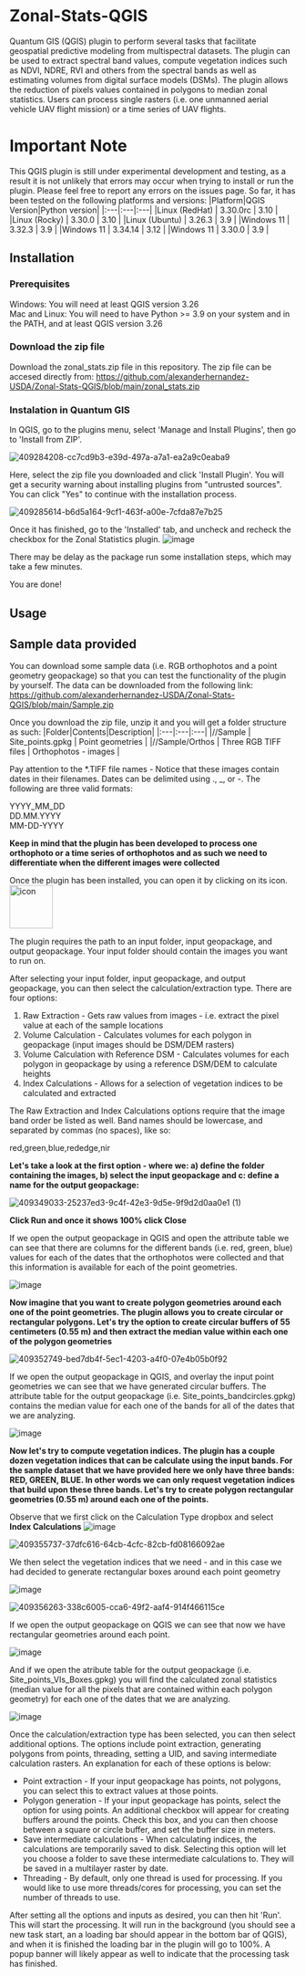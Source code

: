 # Zonal-Stats-QGIS
Quantum GIS (QGIS) plugin to perform several tasks that facilitate geospatial predictive modeling from multispectral datasets. The plugin can be used to extract spectral band values, compute vegetation indices such as NDVI, NDRE, RVI and others from the spectral bands as well as estimating volumes from digital surface models (DSMs). The plugin allows the reduction of pixels values contained in polygons to median zonal statistics. Users can process single rasters (i.e. one unmanned aerial vehicle UAV flight mission) or a time series of UAV flights. 


# Important Note
This QGIS plugin is still under experimental development and testing, as a result it is not unlikely that errors may occur when trying to install or run the plugin. Please feel free to report any errors on the issues page. So far, it has been tested on the following platforms and versions:
|Platform|QGIS Version|Python version|
|:---|:---|:---|
|Linux (RedHat) | 3.30.0rc | 3.10 |
|Linux (Rocky) | 3.30.0 | 3.10 |
|Linux (Ubuntu) | 3.26.3 | 3.9 |
|Windows 11 | 3.32.3 | 3.9 |
|Windows 11 | 3.34.14 | 3.12 |
|Windows 11 | 3.30.0 | 3.9 |

## Installation

### Prerequisites
Windows: You will need at least QGIS version 3.26  
Mac and Linux: You will need to have Python >= 3.9 on your system and in the PATH, and at least QGIS version 3.26

### Download the zip file
Download the zonal_stats.zip file in this repository. The zip file can be accesed directly from:
https://github.com/alexanderhernandez-USDA/Zonal-Stats-QGIS/blob/main/zonal_stats.zip

### Instalation in Quantum GIS
In QGIS, go to the plugins menu, select 'Manage and Install Plugins', then go to 'Install from ZIP'. 

![409284208-cc7cd9b3-e39d-497a-a7a1-ea2a9c0eaba9](https://github.com/user-attachments/assets/16eea8e6-6928-48f1-831f-ecbbef116f88)





Here, select the zip file you downloaded and click 'Install Plugin'. You will get a security warning about installing plugins from "untrusted sources". You can click "Yes" to continue with the installation process.

![409285614-b6d5a164-9cf1-463f-a00e-7cfda87e7b25](https://github.com/user-attachments/assets/c05d0d76-b406-4023-a9c7-83b284a8bff4)


Once it has finished, go to the 'Installed' tab, and uncheck and recheck the checkbox for the Zonal Statistics plugin.
![image](https://github.com/user-attachments/assets/c71baf94-af77-487e-9a64-b9de737e9a1b)


There may be delay as the package run some installation steps, which may take a few minutes.

You are done!






## Usage
## Sample data provided
You can download some sample data (i.e. RGB orthophotos and a point geometry geopackage) so that you can test the functionality of the plugin by yourself. The data can be downloaded from the following link:
https://github.com/alexanderhernandez-USDA/Zonal-Stats-QGIS/blob/main/Sample.zip

Once you download the zip file, unzip it and you will get a folder structure as such:
|Folder|Contents|Description|
|:---|:---|:---|
|//Sample | Site_points.gpkg | Point geometries |
|//Sample/Orthos | Three RGB TIFF files | Orthophotos - images |

Pay attention to the *.TIFF file names - Notice that these images contain dates in their filenames. Dates can be delimited using ., _, or -. The following are three valid formats:

YYYY_MM_DD  
DD.MM.YYYY  
MM-DD-YYYY  

**Keep in mind that the plugin has been developed to process one orthophoto or a time series of orthophotos and as such we need to differentiate when the different images were collected**

Once the plugin has been installed, you can open it by clicking on its icon. 
<img width="76" alt="icon" src="https://github.com/user-attachments/assets/826d45ff-26be-4f26-8b28-dcbc1756fb30" />


The plugin requires the path to an input folder, input geopackage, and output geopackage. Your input folder should contain the images you want to run on. 

After selecting your input folder, input geopackage, and output geopackage, you can then select the calculation/extraction type. There are four options:
1. Raw Extraction - Gets raw values from images - i.e. extract the pixel value at each of the sample locations 
2. Volume Calculation - Calculates volumes for each polygon in geopackage (input images should be DSM/DEM rasters)
3. Volume Calculation with Reference DSM - Calculates volumes for each polygon in geopackage by using a reference DSM/DEM to calculate heights
4. Index Calculations - Allows for a selection of vegetation indices to be calculated and extracted

The Raw Extraction and Index Calculations options require that the image band order be listed as well. Band names should be lowercase, and separated by commas (no spaces), like so:

red,green,blue,rededge,nir

**Let's take a look at the first option - where we: a) define the folder containing the images, b) select the input geopackage and c: define a name for the output geopackage:**

![409349033-25237ed3-9c4f-42e3-9d5e-9f9d2d0aa0e1 (1)](https://github.com/user-attachments/assets/b13e939e-fc9e-4b57-b98a-714d207ad0a0)


**Click Run and once it shows 100% click Close**

If we open the output geopackage in QGIS and open the attribute table we can see that there are columns for the different bands (i.e. red, green, blue) values for each of the dates that the orthophotos were collected and that this information is available for each of the point geometries.

![image](https://github.com/user-attachments/assets/c596356d-dd1c-48b7-8c78-a6629e174f94)

**Now imagine that you want to create polygon geometries around each one of the point geometries. The plugin allows you to create circular or rectangular polygons. Let's try the option to create circular buffers of 55 centimeters (0.55 m) and then extract the median value within each one of the polygon geometries**

![409352749-bed7db4f-5ec1-4203-a4f0-07e4b05b0f92](https://github.com/user-attachments/assets/30222618-7e8b-4dc6-bb98-3f0c9068dc24)


If we open the output geopackage in QGIS, and overlay the input point geometries we can see that we have generated circular buffers. The attribute table for the output geopackage (i.e. Site_points_bandcircles.gpkg) contains the median value for each one of the bands for all of the dates that we are analyzing.

![image](https://github.com/user-attachments/assets/ddfbde77-e3b4-4efa-bec0-9a7ecb378762)

**Now let's try to compute vegetation indices. The plugin has a couple dozen vegetation indices that can be calculate using the input bands. For the sample dataset that we have provided here we only have three bands: RED, GREEN, BLUE. In other words we can only request vegetation indices that build upon these three bands. Let's try to  create polygon rectangular geometries (0.55 m) around each one of the points.**

Observe that we first click on the Calculation Type dropbox and select **Index Calculations**
![image](https://github.com/user-attachments/assets/37dfc616-64cb-4cfc-82cb-fd08166092ae)

![409355737-37dfc616-64cb-4cfc-82cb-fd08166092ae](https://github.com/user-attachments/assets/2a928490-90c9-4b5d-a1e7-c910b49742e7)

We then select the vegetation indices that we need - and in this case we had decided to generate rectangular boxes around each point geometry

![image](https://github.com/user-attachments/assets/338c6005-cca6-49f2-aaf4-914f466115ce)

![409356263-338c6005-cca6-49f2-aaf4-914f466115ce](https://github.com/user-attachments/assets/ed3e7b23-f4d7-4f28-9957-9f085901b0cf)


If we open the output geopackage on QGIS we can see that now we have rectangular geometries around each point.

![image](https://github.com/user-attachments/assets/27a9e88e-0256-4331-8f31-d86e7820bc69)

And if we open the atribute table for the output geopackage (i.e. Site_points_VIs_Boxes.gpkg) you will find the calculated zonal statistics (median value for all the pixels that are contained within each polygon geometry) for each one of the dates that we are analyzing.

![image](https://github.com/user-attachments/assets/a73a8d60-5bfc-45d0-a2c7-17f4c04e382d)





Once the calculation/extraction type has been selected, you can then select additional options. The options include point extraction, generating polygons from points, threading, setting a UID, and saving intermediate calculation rasters. An explanation for each of these options is below:

- Point extraction - If your input geopackage has points, not polygons, you can select this to extract values at those points.
- Polygon generation - If your input geopackage has points, select the option for using points. An additional checkbox will appear for creating buffers around the points. Check this box, and you can then choose between a square or circle buffer, and set the buffer size in meters.
- Save intermediate calculations - When calculating indices, the calculations are temporarily saved to disk. Selecting this option will let you choose a folder to save these intermediate calculations to. They will be saved in a multilayer raster by date.
- Threading - By default, only one thread is used for processing. If you would like to use more threads/cores for processing, you can set the number of threads to use.


After setting all the options and inputs as desired, you can then hit 'Run'. This will start the processing. It will run in the background (you should see a new task start, an a loading bar should appear in the bottom bar of QGIS), and when it is finished the loading bar in the plugin will go to 100%. A popup banner will likely appear as well to indicate that the processing task has finished.
